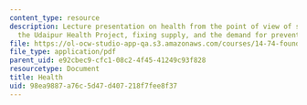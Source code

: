 ```yaml
---
content_type: resource
description: Lecture presentation on health from the point of view of social scientists,
  the Udaipur Health Project, fixing supply, and the demand for preventive health.
file: https://ol-ocw-studio-app-qa.s3.amazonaws.com/courses/14-74-foundations-of-development-policy-spring-2009/98ea9887a76c5d47d407218f7fee8f37_MIT14_74s09_lec10.pdf
file_type: application/pdf
parent_uid: e92cbec9-cfc1-08c2-4f45-41249c93f828
resourcetype: Document
title: Health
uid: 98ea9887-a76c-5d47-d407-218f7fee8f37
---
```

